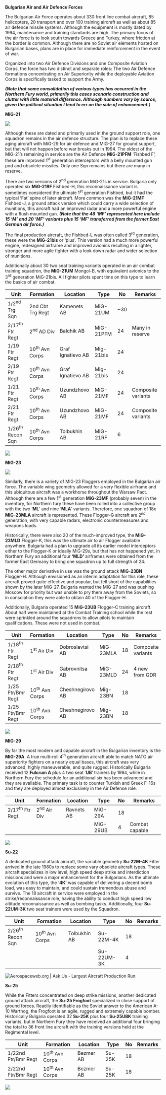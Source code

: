 **Bulgarian Air and Air Defence Forces**

The Bulgarian Air Force operates about 330 front line combat aircraft,
85 helicopters, 20 transport and over 100 training aircraft as well as
about 85 air defence missile systems. Although the equipment is mostly
dated by 1994, maintenance and training standards are high. The primary
focus of the air force is to look south towards Greece and Turkey, where
friction at the border is common. Although there are no Soviet air
elements hosted on Bulgarian bases, plans are in place for immediate
reinforcement in the event of war.

Organized into two Air Defence Divisions and one Composite Aviation
Corps, the force has two distinct and separate roles: The two Air
Defence formations concentrating on Air Superiority while the deployable
Aviation Corps is specifically tasked to support the Army.

***(Note that some consolidation of various types has occurred in the
Northern Fury world, primarily this eases scenario construction and
clutter with little material difference. Although numbers vary by
source, given the political situation I tend to err on the side of
enhancement.)***

**MiG-21**

![](/assets/images/warsaw/bg/air/image1.jpg)

Although these are dated and primarily used in the ground support role,
one squadron remains in the air defence structure. The plan is to
replace these aging aircraft with MiG-29 for air defence and MiG-27 for
ground support, but that will not happen before war breaks out in 1994.
The oldest of the MiG-21’s remaining in service are the Air Defence
**MiG-21PFM** ‘Fishbed F’, these are improved 1<sup>st</sup> generation
interceptors with a belly mounted gun pod and obsolete missiles. Only
one Sqn remains but there are many in reserve.

There are two versions of 2<sup>nd</sup> generation MiG-21s in service.
Bulgaria only operated six **MiG-21RF** Fishbed-H, this reconnaissance
variant is sometimes considered the ultimate 1<sup>st</sup> generation
Fishbed, but it had the typical ‘Fat’ spine of later aircraft. More
common was the **MiG-21MF** Fishbed-J, a ground attack version which
could carry a wide selection of munitions, this aircraft had an improved
radar and a more powerful engine with a flush mounted gun. ***(Note that
the 48 ‘MF’ represented here include 15 ‘M’ and 20 ‘MF’ variants plus 15
‘MF’ transferred from the former East German air force.)***

The final production aircraft, the Fishbed-L was often called
3<sup>rd</sup> generation, these were the **MiG-21bis** or ‘plus’. This
version had a much more powerful engine, redesigned airframe and
improved avionics resulting in a lighter, stronger and more agile
fighter with a look down radar and wider selection of munitions.

Additionally about 30 two seat training variants operated in an air
combat training squadron, the **MiG-21UM** Mongol-B, with equivalent
avionics to the 3<sup>rd</sup> generation MiG-21bis. All fighter pilots
spent time on this type to learn the basics of air
combat.

| **Unit**                    | **Formation**             | **Location**      | **Type**  | **No** | **Remarks**        |
| --------------------------- | ------------------------- | ----------------- | --------- | ------ | ------------------ |
| 1/2<sup>nd</sup> Trg Sqn    | 2nd Cbt Trg Regt          | Kamenets AB       | MiG-21UM  | \~30   |                    |
| 2/17<sup>th</sup> Ftr Regt  | 2<sup>nd</sup> AD Div     | Balchik AB        | MiG-21PFM | 24     | Many in reserve    |
| 1/19 Ftr Regt               | 10<sup>th</sup> Avn Corps | Graf Ignatievo AB | Mig-21bis | 24     |                    |
| 2/19 Ftr Regt               | 10<sup>th</sup> Avn Corps | Graf Ignatievo AB | Mig-21bis | 24     |                    |
| 1/21 Ftr Regt               | 10<sup>th</sup> Avn Corps | Uzundzhovo AB     | MiG-21MF  | 24     | Composite variants |
| 2/21 Ftr Regt               | 10<sup>th</sup> Avn Corps | Uzundzhovo AB     | MiG-21MF  | 24     | Composite variants |
| 1/26<sup>th</sup> Recon Sqn | 10<sup>th</sup> Avn Corps | Tolbukhin AB      | MiG-21RF  | 6      |                    |

![](/assets/images/warsaw/bg/air/image2.jpg)

**MiG-23**

![](/assets/images/warsaw/bg/air/image3.png)

Similarly, there is a variety of MiG-23 Floggers employed in the
Bulgarian air force. The variable wing geometry allowed for a very
flexible airframe and this ubiquitous aircraft was a workhorse
throughout the Warsaw Pact. Although there are a few 1<sup>st</sup>
generation **MiG-23MF** (probably seven) in the inventory, for Northern
fury these have been rolled into a collective group with the two
‘**ML**’ and nine ‘**MLA**’ variants. Therefore, one squadron of 18x
**MiG-23MLA** aircraft is represented. These Flogger-G aircraft are
2<sup>nd</sup> generation, with very capable radars, electronic
countermeasures and weapons loads.

Historically, there were also 20 of the much-improved type, the
**MiG-23MLD** Flogger-K, this was the ultimate air to air Flogger
available anywhere. Bulgaria had a plan to upgrade all its earlier model
interceptors either to the Flogger-K or ideally MiG-29s, but that has
not happened yet. In Northern Fury an additional four **‘MLD’**
airframes were obtained from the former East Germany to bring one
squadron up to full strength of 24.

The other major derivative in use was the ground attack **MiG-23BN**
Flogger-H. Although envisioned as an interim adaptation for this role,
these aircraft proved quite effective and popular, but fell short of the
capabilities shown by the later MiG-27. Bulgaria wanted the MiG-27 and
was pushing Moscow for priority but was unable to pry them away from the
Soviets, so in consolation they were able to obtain 40 of the Flogger-H.

Additionally, Bulgaria operated 15 **MiG-23UB** Flogger-C training
aircraft. About half were maintained at the Combat Training school while
the rest were sprinkled around the squadrons to allow pilots to maintain
qualifications. These were not used in
combat.

| **Unit**                   | **Formation**             | **Location**     | **Type**  | **No** | **Remarks**        |
| -------------------------- | ------------------------- | ---------------- | --------- | ------ | ------------------ |
| 1/18<sup>th</sup> Ftr Regt | 1<sup>st</sup> Air Div    | Dobroslavtsi AB  | MiG-23MLA | 18     | Composite variants |
| 2/18<sup>th</sup> Ftr Regt | 1<sup>st</sup> Air Div    | Gabrovnitsa AB   | MiG-23MLD | 24     | 4 new from GDR     |
| 1/25 Ftr/Bmr Regt          | 10<sup>th</sup> Avn Corps | Cheshnegirovo AB | Mig-23BN  | 18     |                    |
| 1/25 Ftr/Bmr Regt          | 10<sup>th</sup> Avn Corps | Cheshnegirovo AB | Mig-23BN  | 18     |                    |

![](/assets/images/warsaw/bg/air/image4.jpg)

**MiG-29**

By far the most modern and capable aircraft in the Bulgarian inventory
is the **MiG-29A**. A true multi-roll 4<sup>th</sup> generation aircraft
able to match NATO air superiority fighters on a nearly equal bases,
this aircraft was very advanced, highly maneuverable, and quite rugged.
Historically Bulgaria received 12 **Fulcrum A** plus 4 two seat ‘**UB**’
trainers by 1994, while in Northern Fury the schedule for an additional
six has been advanced and they are available. The primary task is to
counter Turkish and Greek F-16s and they are deployed almost exclusively
in the Air Defense
role.

| **Unit**                   | **Formation**          | **Location** | **Type** | **No** | **Remarks**    |
| -------------------------- | ---------------------- | ------------ | -------- | ------ | -------------- |
| 2/17<sup>th</sup> Ftr Regt | 2<sup>nd</sup> Air Div | Ravnets AB   | MiG-29A  | 18     |                |
|                            |                        |              | MiG-29UB | 4      | Combat capable |

![](/assets/images/warsaw/bg/air/image5.jpg)

**Su-22**

A dedicated ground attack aircraft, the variable geometry **Su-22M-4K**
Fitter arrived in the late 1980s to replace some vary obsolete aircraft
types. These aircraft specializes in low level, high speed deep strike
and interdiction missions and were a major enhancement for the
Bulgarians. As the ultimate evolution of this type, the ‘**4K’** was
capable of delivering a decent bomb load, was easy to maintain, and
could sustain tremendous abuse and survive. The 18 aircraft in service
were employed in the strike/reconnaissance role, having the ability to
conduct high speed low altitude reconnaissance as well as bombing tasks.
Additionally, four **Su-22UM-3K** two seat trainers were used by the
Squadron.

| **Unit**                    | **Formation**             | **Location** | **Type**   | **No** | **Remarks** |
| --------------------------- | ------------------------- | ------------ | ---------- | ------ | ----------- |
| 2/26<sup>th</sup> Recon Sqn | 10<sup>th</sup> Avn Corps | Tolbukhin AB | Su-22M-4K  | 18     |             |
|                             |                           |              | Su-22UM-3K | 4      |             |

![Aerospaceweb.org | Ask Us - Largest Aircraft Production
Run](/assets/images/warsaw/bg/air/image6.jpeg)

**Su-25**

While the Fitters concentrated on deep strike missions, another
dedicated ground attack aircraft, the **Su-25 Frogfoot** specialized in
close support of ground forces. Readily identifiable as the Soviet
answer to the American A-10 Warthog, the Frogfoot is an agile, rugged
and extremely capable bomber. Historically Bulgaria operated 32
**Su-25K** plus four **Su-25UBK** training variants, but in Northern
Fury they have received an additional four bringing the total to 36
front line aircraft with the training versions held at the Regimental
level.

| **Unit**            | **Formation**             | **Location** | **Type** | **No** | **Remarks** |
| ------------------- | ------------------------- | ------------ | -------- | ------ | ----------- |
| 1/22nd Ftr/Bmr Regt | 10<sup>th</sup> Avn Corps | Bezmer AB    | Su-25K   | 18     |             |
| 2/22nd Ftr/Bmr Regt | 10<sup>th</sup> Avn Corps | Bezmer AB    | Su-25K   | 18     |             |

![](/assets/images/warsaw/bg/air/image7.jpg)
